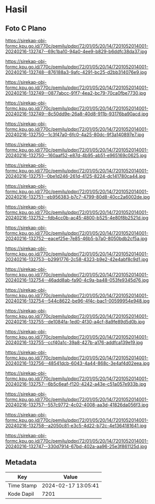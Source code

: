 # Hasil

## Foto C Plano

https://sirekap-obj-formc.kpu.go.id/770c/pemilu/pdpr/72/01/05/20/14/7201052014001-20240216-132747--69c1ba10-94a0-4ee9-b829-b6ddfc38da37.jpg

https://sirekap-obj-formc.kpu.go.id/770c/pemilu/pdpr/72/01/05/20/14/7201052014001-20240216-132748--876188a3-9afc-4291-bc25-d2bb314076e9.jpg

https://sirekap-obj-formc.kpu.go.id/770c/pemilu/pdpr/72/01/05/20/14/7201052014001-20240216-132749--0877abcc-91f7-4ea2-bc79-70ca0fbe7730.jpg

https://sirekap-obj-formc.kpu.go.id/770c/pemilu/pdpr/72/01/05/20/14/7201052014001-20240216-132749--8c50dd9e-26a8-40d8-911b-93176ba90acd.jpg

https://sirekap-obj-formc.kpu.go.id/770c/pemilu/pdpr/72/01/05/20/14/7201052014001-20240216-132750--1c3f47a0-6fc0-4a25-80dc-9f3a140897e7.jpg

https://sirekap-obj-formc.kpu.go.id/770c/pemilu/pdpr/72/01/05/20/14/7201052014001-20240216-132750--160aaf52-e87d-4b95-ab51-e965169c0625.jpg

https://sirekap-obj-formc.kpu.go.id/770c/pemilu/pdpr/72/01/05/20/14/7201052014001-20240216-132751--0be1d246-261d-4125-8224-dc141780ca44.jpg

https://sirekap-obj-formc.kpu.go.id/770c/pemilu/pdpr/72/01/05/20/14/7201052014001-20240216-132751--eb956383-b7c7-4799-80d8-40cc2a6002de.jpg

https://sirekap-obj-formc.kpu.go.id/770c/pemilu/pdpr/72/01/05/20/14/7201052014001-20240216-132752--fdb4cc0b-ac45-4800-b525-4e80f8b2521d.jpg

https://sirekap-obj-formc.kpu.go.id/770c/pemilu/pdpr/72/01/05/20/14/7201052014001-20240216-132752--eacef25e-7e85-46b5-b7a0-8050bdb2cf5a.jpg

https://sirekap-obj-formc.kpu.go.id/770c/pemilu/pdpr/72/01/05/20/14/7201052014001-20240216-132753--b2991776-2c58-4323-b9e2-42e4abf8c9d1.jpg

https://sirekap-obj-formc.kpu.go.id/770c/pemilu/pdpr/72/01/05/20/14/7201052014001-20240216-132754--46add8ab-fa90-4c9a-ba48-053fe9345d76.jpg

https://sirekap-obj-formc.kpu.go.id/770c/pemilu/pdpr/72/01/05/20/14/7201052014001-20240216-132754--544c8622-be96-4f4c-bac1-00599954e948.jpg

https://sirekap-obj-formc.kpu.go.id/770c/pemilu/pdpr/72/01/05/20/14/7201052014001-20240216-132755--de1084fa-1ed0-4f30-a4cf-8a9fe89d5d0b.jpg

https://sirekap-obj-formc.kpu.go.id/770c/pemilu/pdpr/72/01/05/20/14/7201052014001-20240216-132755--ccf40a1c-39a8-427b-a176-addfca139e19.jpg

https://sirekap-obj-formc.kpu.go.id/770c/pemilu/pdpr/72/01/05/20/14/7201052014001-20240216-132756--48541dcb-6043-4a44-868c-3e4af4d02eea.jpg

https://sirekap-obj-formc.kpu.go.id/770c/pemilu/pdpr/72/01/05/20/14/7201052014001-20240216-132757--6b5c6eaf-f120-4242-a43e-c51a057e933b.jpg

https://sirekap-obj-formc.kpu.go.id/770c/pemilu/pdpr/72/01/05/20/14/7201052014001-20240216-132757--557c9772-4c02-4008-aa3d-41826da056f3.jpg

https://sirekap-obj-formc.kpu.go.id/770c/pemilu/pdpr/72/01/05/20/14/7201052014001-20240216-132758--a2050c81-e3c5-4d22-b72c-4e1364181641.jpg

https://sirekap-obj-formc.kpu.go.id/770c/pemilu/pdpr/72/01/05/20/14/7201052014001-20240216-132747--330d7914-67bd-402a-aa96-25e3f861125d.jpg


## Metadata

| Key        | Value               |
| ---------- | ------------------- |
| Time Stamp | 2024-02-17 13:05:41 |
| Kode Dapil | 7201                |



